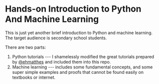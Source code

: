 # Hands-on Introduction to Python And Machine Learning

This is just yet another brief introduction to Python and machine learning. The target audience is secondary school students.

There are two parts:

1. Python tutorials --- I shamelessly modified the great tutorials prepared by [@ehmatthes](https://twitter.com/ehmatthes) and included them into this repo.
2. Machine learning --- includes some fundamental concepts, and some super simple examples and proofs that cannot be found easily on textbooks or internet.
